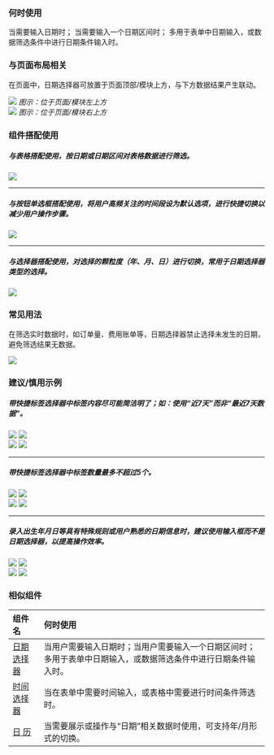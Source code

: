 

### 何时使用

当需要输入日期时；
当需要输入一个日期区间时；
多用于表单中日期输入，或数据筛选条件中进行日期条件输入时。


### 与页面布局相关

在页面中，日期选择器可放置于页面顶部/模块上方，与下方数据结果产生联动。

<div class="legend">
  <div class="item">
    <img src="https://oteam-tdesign-1258344706.cos.ap-guangzhou.myqcloud.com/site/design/datepicker1.png" />
    <em>图示：位于页面/模块左上方</em>
  </div>

  <div class="item">
    <img src="https://oteam-tdesign-1258344706.cos.ap-guangzhou.myqcloud.com/site/design/datepicker2.png" />
    <em>图示：位于页面/模块右上方</em>
  </div>
</div>

### 组件搭配使用

##### 与表格搭配使用，按日期或日期区间对表格数据进行筛选。


<img src="https://oteam-tdesign-1258344706.cos.ap-guangzhou.myqcloud.com/site/design/datepicker3.png" />


<hr />

##### 与按钮单选框搭配使用，将用户高频关注的时间段设为默认选项，进行快捷切换以减少用户操作步骤。


<img src="https://oteam-tdesign-1258344706.cos.ap-guangzhou.myqcloud.com/site/design/datepicker4.png" />


<hr />

##### 与选择器搭配使用，对选择的颗粒度（年、月、日）进行切换，常用于日期选择器类型的选择。

<img src="https://oteam-tdesign-1258344706.cos.ap-guangzhou.myqcloud.com/site/design/datepicker5.png" />


### 常见用法

在筛选实时数据时，如订单量、费用账单等，日期选择器禁止选择未发生的日期，避免筛选结果无数据。

<div class="legend">
  <div class="item">
    <img src="https://oteam-tdesign-1258344706.cos.ap-guangzhou.myqcloud.com/site/design/datepicker6.png" />
  </div>
</div>

### 建议/慎用示例

##### 带快捷标签选择器中标签内容尽可能简洁明了；如：使用“近7天”而非“最近7天数据”。

<div class="legend">
  <div class="item">
    <img src="https://oteam-tdesign-1258344706.cos.ap-guangzhou.myqcloud.com/site/design/D7.png" />
    <img class="tag" src="https://oteam-tdesign-1258344706.cos.ap-guangzhou.myqcloud.com/site/doc/good.png" />
  </div>
  
  <div class="item">
    <img src="https://oteam-tdesign-1258344706.cos.ap-guangzhou.myqcloud.com/site/design/D8.png" />
    <img class="tag" src="https://oteam-tdesign-1258344706.cos.ap-guangzhou.myqcloud.com/site/doc/bad.png" />
  </div>
</div>

<hr />

##### 带快捷标签选择器中标签数量最多不超过5个。

<div class="legend">
  <div class="item">
    <img src="https://oteam-tdesign-1258344706.cos.ap-guangzhou.myqcloud.com/site/design/D9.png" />
    <img class="tag" src="https://oteam-tdesign-1258344706.cos.ap-guangzhou.myqcloud.com/site/doc/good.png" />
  </div>
  
  <div class="item">
    <img src="https://oteam-tdesign-1258344706.cos.ap-guangzhou.myqcloud.com/site/design/D10.png" /> 
    <img class="tag" src="https://oteam-tdesign-1258344706.cos.ap-guangzhou.myqcloud.com/site/doc/bad.png" />
  </div>
</div>

<hr />

##### 录入出生年月日等具有特殊规则或用户熟悉的日期信息时，建议使用输入框而不是日期选择器，以提高操作效率。

<div class="legend">
  <div class="item">
    <img src="https://oteam-tdesign-1258344706.cos.ap-guangzhou.myqcloud.com/site/design/Group 661.png" />
    <img class="tag" src="https://oteam-tdesign-1258344706.cos.ap-guangzhou.myqcloud.com/site/doc/good.png" />
  </div>
  
  <div class="item">
    <img src="https://oteam-tdesign-1258344706.cos.ap-guangzhou.myqcloud.com/site/design/D12.png" /> 
    <img class="tag" src="https://oteam-tdesign-1258344706.cos.ap-guangzhou.myqcloud.com/site/doc/bad.png" />
  </div>
</div>

### 相似组件

| 组件名     | 何时使用                                                     |
| :--------- | :----------------------------------------------------------- |
| [日期选择器](./datepicker)  | 当用户需要输入日期时；当用户需要输入一个日期区间时；多用于表单中日期输入，或数据筛选条件中进行日期条件输入时。 |
| [时间选择器](./timepicker)  | 当在表单中需要时间输入，或表格中需要进行时间条件筛选时。 |
| [日 历](./Calendar)       | 当需要展示或操作与“日期”相关数据时使用，可支持年/月形式的切换。                     |

